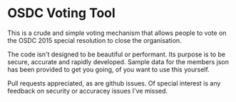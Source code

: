 # OSDC Voting Tool

This is a crude and simple voting mechanism that allows people to vote on the OSDC 2015 special resolution to close the organisation.

The code isn't designed to be beautiful or performant. Its purpose is to be secure, accurate and rapidly developed. Sample data for the members json has been provided to get you going, of you want to use this yourself.

Pull requests appreciated, as are github issues. Of special interest is any feedback on security or accuracey issues I've missed.